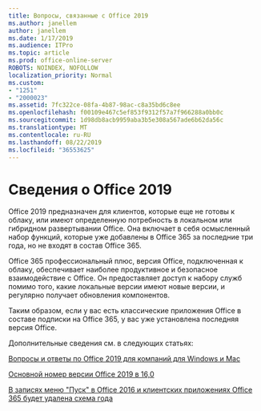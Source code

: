 ```yaml
---
title: Вопросы, связанные с Office 2019
ms.author: janellem
author: janellem
ms.date: 1/17/2019
ms.audience: ITPro
ms.topic: article
ms.prod: office-online-server
ROBOTS: NOINDEX, NOFOLLOW
localization_priority: Normal
ms.custom:
- "1251"
- "2000023"
ms.assetid: 7fc322ce-08fa-4b87-98ac-c8a35bd6c8ee
ms.openlocfilehash: f00109e467c5ef853f9312f57a7f966288a0bb0c
ms.sourcegitcommit: 1d98db8acb9959aba3b5e308a567ade6b62da56c
ms.translationtype: MT
ms.contentlocale: ru-RU
ms.lasthandoff: 08/22/2019
ms.locfileid: "36553625"
---
```

# <a name="about-office-2019"></a>Сведения о Office 2019

Office 2019 предназначен для клиентов, которые еще не готовы к облаку, или имеют определенную потребность в локальном или гибридном развертывании Office. Она включает в себя осмысленный набор функций, которые уже добавлены в Office 365 за последние три года, но не входят в состав Office 365.
  
Office 365 профессиональный плюс, версия Office, подключенная к облаку, обеспечивает наиболее продуктивное и безопасное взаимодействие с Office. Он предоставляет доступ к набору служб помимо того, какие локальные версии имеют новые версии, и регулярно получает обновления компонентов.
  
Таким образом, если у вас есть классические приложения Office в составе подписки на Office 365, у вас уже установлена последняя версия Office.
  
Дополнительные сведения см. в следующих статьях:
  
[Вопросы и ответы по Office 2019 для компаний для Windows и Mac](https://support.microsoft.com/help/4133312)
  
[Основной номер версии Office 2019 в 16,0](https://docs.microsoft.com/deployoffice/office2019/overview)
  
[В записях меню "Пуск" в Office 2016 и клиентских приложениях Office 365 будет удалена схема года](https://support.office.com/article/8fe5e052-76d2-49de-af30-2e84ed3da907?wt.mc_id=Alchemy_ClientDIA)
  